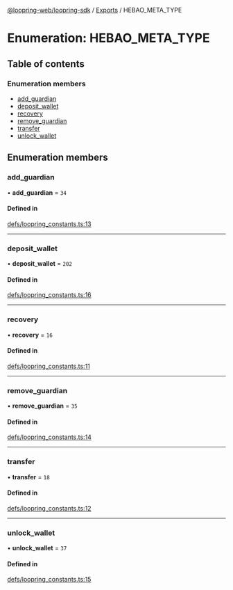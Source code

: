 [@loopring-web/loopring-sdk](../README.md) / [Exports](../modules.md) / HEBAO\_META\_TYPE

# Enumeration: HEBAO\_META\_TYPE

## Table of contents

### Enumeration members

- [add\_guardian](HEBAO_META_TYPE.md#add_guardian)
- [deposit\_wallet](HEBAO_META_TYPE.md#deposit_wallet)
- [recovery](HEBAO_META_TYPE.md#recovery)
- [remove\_guardian](HEBAO_META_TYPE.md#remove_guardian)
- [transfer](HEBAO_META_TYPE.md#transfer)
- [unlock\_wallet](HEBAO_META_TYPE.md#unlock_wallet)

## Enumeration members

### add\_guardian

• **add\_guardian** = `34`

#### Defined in

[defs/loopring_constants.ts:13](https://github.com/Loopring/loopring_sdk/blob/1b21a8d/src/defs/loopring_constants.ts#L13)

___

### deposit\_wallet

• **deposit\_wallet** = `202`

#### Defined in

[defs/loopring_constants.ts:16](https://github.com/Loopring/loopring_sdk/blob/1b21a8d/src/defs/loopring_constants.ts#L16)

___

### recovery

• **recovery** = `16`

#### Defined in

[defs/loopring_constants.ts:11](https://github.com/Loopring/loopring_sdk/blob/1b21a8d/src/defs/loopring_constants.ts#L11)

___

### remove\_guardian

• **remove\_guardian** = `35`

#### Defined in

[defs/loopring_constants.ts:14](https://github.com/Loopring/loopring_sdk/blob/1b21a8d/src/defs/loopring_constants.ts#L14)

___

### transfer

• **transfer** = `18`

#### Defined in

[defs/loopring_constants.ts:12](https://github.com/Loopring/loopring_sdk/blob/1b21a8d/src/defs/loopring_constants.ts#L12)

___

### unlock\_wallet

• **unlock\_wallet** = `37`

#### Defined in

[defs/loopring_constants.ts:15](https://github.com/Loopring/loopring_sdk/blob/1b21a8d/src/defs/loopring_constants.ts#L15)
